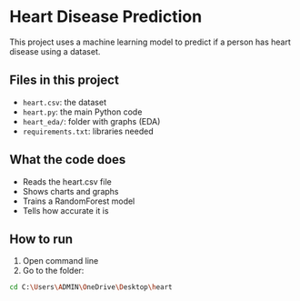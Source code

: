 # Heart Disease Prediction

This project uses a machine learning model to predict if a person has heart disease using a dataset.

## Files in this project
- `heart.csv`: the dataset
- `heart.py`: the main Python code
- `heart_eda/`: folder with graphs (EDA)
- `requirements.txt`: libraries needed

## What the code does
- Reads the heart.csv file
- Shows charts and graphs
- Trains a RandomForest model
- Tells how accurate it is

##  How to run
1. Open command line
2. Go to the folder:
```bash
cd C:\Users\ADMIN\OneDrive\Desktop\heart
